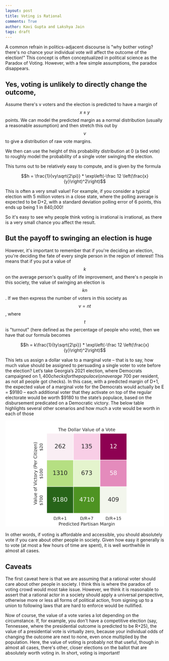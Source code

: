 ```yaml
---
layout: post
title: Voting is Rational
comments: True
author: Kavi Gupta and Lakshya Jain
tags: draft
---
```


A common refrain in politics-adjacent discourse is "why bother voting? there's no chance your individual vote will affect the outcome of the election!" This concept is often conceptualized in political science as the Paradox of Voting. However, with a few simple assumptions, the paradox disappears.

## Yes, voting is unlikely to directly change the outcome,

Assume there's v voters and the election is predicted to have a margin of $$x \pm y$$ points. We can model the predicted margin as a normal distribution (usually a reasonable assumption) and then stretch this out by $$v$$ to give a distribution of raw vote margins.

We then can use the height of this probability distribution at 0 (a tied vote) to roughly model the probability of a single voter swinging the election.

This turns out to be relatively easy to compute, and is given by the formula

$$h = \frac{1}{vy\sqrt{2\pi}} * \exp\left(-\frac 12 \left(\frac{x}{y}\right)^2\right)$$

This is often a very small value! For example, if you consider a typical election with 5 million voters in a close state, where the polling average is expected to be D+2, with a standard deviation polling error of 6 points, this ends up being 1 in 840,000!

So it's easy to see why people think voting is irrational is irrational, as there is a very small chance you affect the result.

## But the payoff to swinging an election is huge

However, it's important to remember that if you're deciding an election, you're deciding the fate of every single person in the region of interest! This means that if you put a value of $$k$$ on the average person's quality of life improvement, and there's n people in this society, the value of swinging an election is $$kn$$. If we then express the number of voters in this society as $$v = nt$$, where $$t$$ is "turnout" (here defined as the percentage of people who vote), then we have that our formula becomes

$$h = k\frac{1}{ty\sqrt{2\pi}} * \exp\left(-\frac 12 \left(\frac{x}{y}\right)^2\right)$$

This lets us assign a dollar value to a marginal vote – that is to say, how much value should be assigned to persuading a single voter to vote before the election? Let’s take Georgia’s 2021 election, where Democrats campaigned on $1,400 checks for the populace (on average ~$700 per resident, as not all people got checks). In this case, with a predicted margin of D+1, the expected value of a marginal vote for the Democrats would actually be E = $9180 – each additional voter that they activate on top of the regular electorate would be worth $9180 to the state’s populace, based on the disbursement predicated on a Democratic victory. The below table highlights several other scenarios and how much a vote would be worth in each of those

<img src="/resources/2022-04-17/valuetable.png">

In other words, if voting is affordable and accessible, you should absolutely vote if you care about other people in society. Given how easy it generally is to vote (at most a few hours of time are spent), it is well worthwhile in almost all cases.

## Caveats

The first caveat here is that we are assuming that a rational voter should care about other people in society. I think this is where the paradox of voting crowd would most take issue. However, we think it is reasonable to assert that a rational actor in a society should apply a universal perspective, otherwise more or less all forms of political action, from signing up to a union to following laws that are hard to enforce would be nullified.

Now of course, the value of a vote varies a lot depending on the circumstance. If, for example, you don't have a competitive election (say, Tennessee, where the presidential outcome is predicted to be R+25), the value of a presidential vote is virtually zero, because your individual odds of changing the outcome are next to none, even once multiplied by the population. Here, the value of voting is probably not that useful, though in almost all cases, there's other, closer elections on the ballot that are absolutely worth voting in. In short, voting is important!
